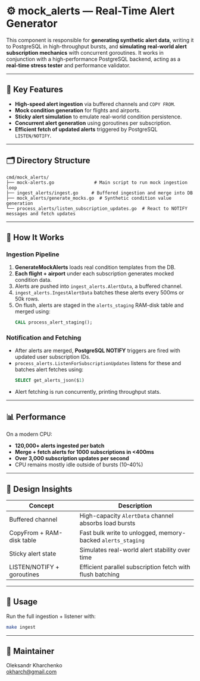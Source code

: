 # ⚙️ mock_alerts — Real-Time Alert Generator

This component is responsible for **generating synthetic alert data**, writing it to PostgreSQL in high-throughput bursts, and **simulating real-world alert subscription mechanics** with concurrent goroutines. It works in conjunction with a high-performance PostgreSQL backend, acting as a **real-time stress tester** and performance validator.

---

## 🧪 Key Features

- **High-speed alert ingestion** via buffered channels and `COPY FROM`.
- **Mock condition generation** for flights and airports.
- **Sticky alert simulation** to emulate real-world condition persistence.
- **Concurrent alert generation** using goroutines per subscription.
- **Efficient fetch of updated alerts** triggered by PostgreSQL `LISTEN/NOTIFY`.

---

## 🗂 Directory Structure

```text
cmd/mock_alerts/
├── mock-alerts.go               # Main script to run mock ingestion loop
├── ingest_alerts/ingest.go     # Buffered ingestion and merge into DB
├── mock_alerts/generate_mocks.go  # Synthetic condition value generation
└── process_alerts/listen_subscription_updates.go  # React to NOTIFY messages and fetch updates
```

---

## 🚀 How It Works

### Ingestion Pipeline

1. **GenerateMockAlerts** loads real condition templates from the DB.
2. **Each flight + airport** under each subscription generates mocked condition data.
3. Alerts are pushed into `ingest_alerts.AlertData`, a buffered channel.
4. `ingest_alerts.IngestAlertData` batches these alerts every 500ms or 50k rows.
5. On flush, alerts are staged in the `alerts_staging` RAM-disk table and merged using:
   ```sql
   CALL process_alert_staging();
   ```

### Notification and Fetching

- After alerts are merged, **PostgreSQL NOTIFY** triggers are fired with updated user subscription IDs.
- `process_alerts.ListenForSubscriptionUpdates` listens for these and batches alert fetches using:
   ```sql
   SELECT get_alerts_json($1)
   ```
- Alert fetching is run concurrently, printing throughput stats.

---

## 📊 Performance

On a modern CPU:
- **120,000+ alerts ingested per batch**
- **Merge + fetch alerts for 1000 subscriptions in <400ms**
- **Over 3,000 subscription updates per second**
- CPU remains mostly idle outside of bursts (10–40%)

---

## 🧠 Design Insights

| Concept                    | Description                                                               |
|---------------------------|---------------------------------------------------------------------------|
| Buffered channel           | High-capacity `AlertData` channel absorbs load bursts                   |
| CopyFrom + RAM-disk table  | Fast bulk write to unlogged, memory-backed `alerts_staging`             |
| Sticky alert state         | Simulates real-world alert stability over time                          |
| LISTEN/NOTIFY + goroutines | Efficient parallel subscription fetch with flush batching               |

---

## 🧪 Usage

Run the full ingestion + listener with:

```bash
make ingest
```

---

## 📧 Maintainer

Oleksandr Kharchenko  
[okharch@gmail.com](mailto:okharch@gmail.com)